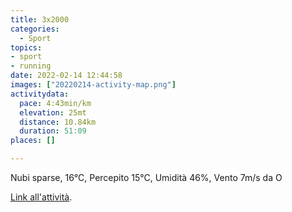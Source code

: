 ```yaml
---
title: 3x2000
categories: 
  - Sport
topics: 
- sport
- running
date: 2022-02-14 12:44:58
images: ["20220214-activity-map.png"]
activitydata:
  pace: 4:43min/km
  elevation: 25mt
  distance: 10.84km
  duration: 51:09
places: []

---
```


Nubi sparse, 16°C, Percepito 15°C, Umidità 46%, Vento 7m/s da O

<!--more-->

<!-- {{< figure src="20220214-activity-map.png" title="map" >}} -->

[Link all'attività](https://strava.com/activities/6681584160).
